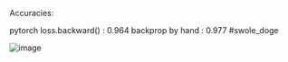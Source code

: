 Accuracies:

pytorch loss.backward() : 0.964
backprop by hand : 0.977 #swole_doge

![image](https://github.com/utkarshgill/mnist_from_scratch/assets/46515280/a056ba8b-85b7-4fe8-a826-0c36ca030d84)
